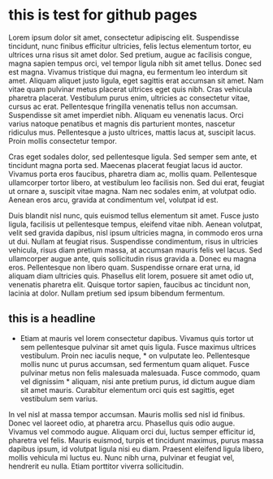 # this is test for github pages 

Lorem ipsum dolor sit amet, consectetur adipiscing elit. Suspendisse tincidunt, nunc finibus efficitur ultricies, felis lectus elementum tortor, eu ultrices urna risus sit amet dolor. Sed pretium, augue ac facilisis congue, magna sapien tempus orci, vel tempor ligula nibh sit amet tellus. Donec sed est magna. Vivamus tristique dui magna, eu fermentum leo interdum sit amet. Aliquam aliquet justo ligula, eget sagittis erat accumsan sit amet. Nam vitae quam pulvinar metus placerat ultrices eget quis nibh. Cras vehicula pharetra placerat. Vestibulum purus enim, ultricies ac consectetur vitae, cursus ac erat. Pellentesque fringilla venenatis tellus non accumsan. Suspendisse sit amet imperdiet nibh. Aliquam eu venenatis lacus. Orci varius natoque penatibus et magnis dis parturient montes, nascetur ridiculus mus. Pellentesque a justo ultrices, mattis lacus at, suscipit lacus. Proin mollis consectetur tempor.

Cras eget sodales dolor, sed pellentesque ligula. Sed semper sem ante, et tincidunt magna porta sed. Maecenas placerat feugiat lacus id auctor. Vivamus porta eros faucibus, pharetra diam ac, mollis quam. Pellentesque ullamcorper tortor libero, at vestibulum leo facilisis non. Sed dui erat, feugiat ut ornare a, suscipit vitae magna. Nam nec sodales enim, at volutpat odio. Aenean eros arcu, gravida at condimentum vel, volutpat id est.

Duis blandit nisl nunc, quis euismod tellus elementum sit amet. Fusce justo ligula, facilisis ut pellentesque tempus, eleifend vitae nibh. Aenean volutpat, velit sed gravida dapibus, nisl ipsum ultricies magna, in commodo eros urna ut dui. Nullam at feugiat risus. Suspendisse condimentum, risus in ultricies vehicula, risus diam pretium massa, at accumsan mauris felis vel lacus. Sed ullamcorper augue ante, quis sollicitudin risus gravida a. Donec eu magna eros. Pellentesque non libero quam. Suspendisse ornare erat urna, id aliquam diam ultricies quis. Phasellus elit lorem, posuere sit amet odio ut, venenatis pharetra elit. Quisque tortor sapien, faucibus ac tincidunt non, lacinia at dolor. Nullam pretium sed ipsum bibendum fermentum.

## this is a headline

* Etiam at mauris vel lorem consectetur dapibus. Vivamus quis tortor ut sem pellentesque pulvinar sit amet quis ligula. Fusce maximus ultrices vestibulum. Proin nec iaculis neque, * on vulputate leo. Pellentesque mollis nunc ut purus accumsan, sed fermentum quam aliquet. Fusce pulvinar metus non felis malesuada malesuada. Fusce commodo, quam vel dignissim  * aliquam, nisi ante pretium purus, id dictum augue diam sit amet mauris. Curabitur elementum orci quis est sagittis, eget vestibulum sem varius.

In vel nisl at massa tempor accumsan. Mauris mollis sed nisl id finibus. Donec vel laoreet odio, at pharetra arcu. Phasellus quis odio augue. Vivamus vel commodo augue. Aliquam orci dui, luctus semper efficitur id, pharetra vel felis. Mauris euismod, turpis et tincidunt maximus, purus massa dapibus ipsum, id volutpat ligula nisi eu diam. Praesent eleifend ligula libero, mollis vehicula mi luctus eu. Nunc nibh urna, pulvinar et feugiat vel, hendrerit eu nulla. Etiam porttitor viverra sollicitudin.
